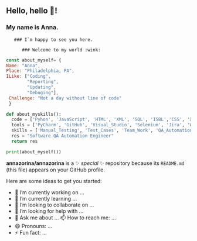 ## Hello, hello 👋! 
  ### My name is Anna. 
  
       ### I`m happy to see you here. 
       
          ### Welcome to my world :wink:

```JavaScript
const about_myself= {
Name: "Anna",
Place: "Philadelphia, PA",
ILike: ["Coding",
        "Reporting",
        "Updating",
        "Debuging"],
 Challenge: "Not a day without line of code"
 }
```

```python
def about_myskills():
  code = ['Pyhon', 'JavaScript', 'HTML', 'XML', 'SQL', 'ISBL','CSS', 'XPath']
  tools = ['PyCharm', 'GitHub', 'Visual_Studio', 'Selenium', 'Jira', 'Webstorm', 'Slack' 'Postman' 'and much more']
  skills = ['Manual_Testing', 'Test_Cases', 'Team_Work', 'QA_Automation']
  res = "Software QA Automation Engineer"
  return res 

print(about_myself())
```





**annazorina/annazorina** is a ✨ _special_ ✨ repository because its `README.md` (this file) appears on your GitHub profile.

Here are some ideas to get you started:


- 🔭 I’m currently working on ...
- 🌱 I’m currently learning ...
- 👯 I’m looking to collaborate on ...
- 🤔 I’m looking for help with ...
- 💬 Ask me about ...
📫 How to reach me: ...
- 😄 Pronouns: ...
- ⚡ Fun fact: ...

